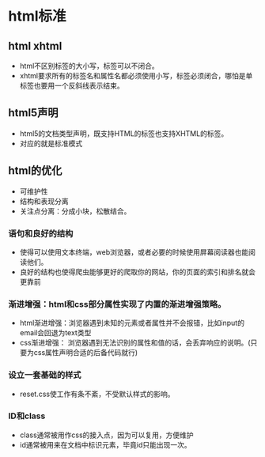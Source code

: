 # html标准

## html xhtml

* html不区别标签的大小写，标签可以不闭合。
* xhtml要求所有的标签名和属性名都必须使用小写，标签必须闭合，哪怕是单标签也要用一个反斜线表示结束。

## html5声明

* <!DOCTYPE html>html5的文档类型声明，既支持HTML的标签也支持XHTML的标签。
* 对应的就是标准模式

## html的优化

* 可维护性
* 结构和表现分离
* 关注点分离：分成小块，松散结合。

### 语句和良好的结构

* 使得可以使用文本终端，web浏览器，或者必要的时候使用屏幕阅读器也能阅读他们。
* 良好的结构也使得爬虫能够更好的爬取你的网站，你的页面的索引和排名就会更靠前

### 渐进增强：html和css部分属性实现了内置的渐进增强策略。

* html渐进增强：浏览器遇到未知的元素或者属性并不会报错，比如input的email会回退为text类型
* css渐进增强： 浏览器遇到无法识别的属性和值的话，会丢弃响应的说明。(只要为css属性声明合适的后备代码就行)

### 设立一套基础的样式

* reset.css使工作有条不紊，不受默认样式的影响。

### ID和class

* class通常被用作css的接入点，因为可以复用，方便维护
* id通常被用来在文档中标识元素，毕竟id只能出现一次。
